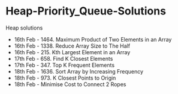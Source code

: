# Heap-Priority_Queue-Solutions
Heap solutions

- 16th Feb - 1464. Maximum Product of Two Elements in an Array
- 16th Feb - 1338. Reduce Array Size to The Half
- 16th Feb - 215. Kth Largest Element in an Array
- 17th Feb - 658. Find K Closest Elements
- 17th Feb - 347. Top K Frequent Elements
- 18th Feb - 1636. Sort Array by Increasing Frequency
- 18th Feb - 973. K Closest Points to Origin
- 18th Feb - Minimise Cost to Connect 2 Ropes
